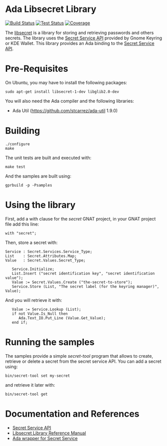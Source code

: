 # Ada Libsecret Library

[![Build Status](https://img.shields.io/endpoint?url=https://porion.vacs.fr/porion/api/v1/projects/ada-libsecret/badges/build.json)](https://porion.vacs.fr/porion/projects/view/ada-libsecret/summary)
[![Test Status](https://img.shields.io/endpoint?url=https://porion.vacs.fr/porion/api/v1/projects/ada-libsecret/badges/tests.json)](https://porion.vacs.fr/porion/projects/view/ada-libsecret/xunits)
[![Coverage](https://img.shields.io/endpoint?url=https://porion.vacs.fr/porion/api/v1/projects/ada-libsecret/badges/coverage.json)](https://porion.vacs.fr/porion/projects/view/ada-libsecret/summary)

The [libsecret](https://wiki.gnome.org/Projects/Libsecret) is a library for storing
and retrieving passwords and others secrets.  The library uses the
[Secret Service API](https://standards.freedesktop.org/secret-service/) provided
by Gnome Keyring or KDE Wallet.  This library provides an Ada binding
to the [Secret Service API](https://standards.freedesktop.org/secret-service/).

# Pre-Requisites

On Ubuntu, you may have to install the following packages:

```
sudo apt-get install libsecret-1-dev libglib2.0-dev
```

You will also need the Ada compiler and the following libraries:

* Ada Util     (https://github.com/stcarrez/ada-util          1.9.0)

# Building

```
./configure
make
```

The unit tests are built and executed with:
```
make test
```

And the samples are built using:

```
gprbuild -p -Psamples
```

# Using the library

First, add a with clause for the *secret* GNAT project, in your GNAT project file add this line:

```
with "secret";
```

Then, store a secret with:

```
Service : Secret.Services.Service_Type;
List    : Secret.Attributes.Map;
Value   : Secret.Values.Secret_Type;

   Service.Initialize;
   List.Insert ("secret identification key", "secret identification value");
   Value := Secret.Values.Create ("the-secret-to-store");
   Service.Store (List, "The secret label (for the keyring manager)", Value);
```

And you will retrieve it with:

```
   Value := Service.Lookup (List);
   if not Value.Is_Null then
      Ada.Text_IO.Put_Line (Value.Get_Value);
   end if;
```

# Running the samples

The samples provide a simple *secret-tool* program that allows to create,
retrieve or delete a secret from the secret service API.
You can add a secret using:

```
bin/secret-tool set my-secret
```

and retrieve it later with:

```
bin/secret-tool get
```

# Documentation and References

* [Secret Service API](https://specifications.freedesktop.org/secret-service/index.html)
* [Libsecret Library Reference Manual](https://gnome.pages.gitlab.gnome.org/libsecret/)
* [Ada wrapper for Secret Service](https://github.com/stcarrez/ada-libsecret/wiki/Secret)
